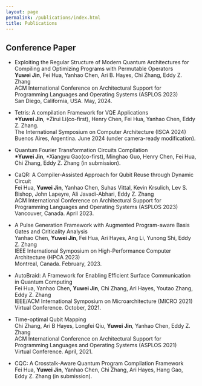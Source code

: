 ```yaml
---
layout: page
permalink: /publications/index.html
title: Publications
---
```




## Conference Paper

- Exploiting the Regular Structure of Modern Quantum Architectures for Compiling and Optimizing Programs with Permutable Operators<br>**Yuwei Jin**, Fei Hua, Yanhao Chen, Ari B. Hayes, Chi Zhang, Eddy Z. Zhang<br>ACM International Conference on Architectural Support for Programming Languages and Operating Systems (ASPLOS 2023)<br> San Diego, California, USA. May, 2024. 

- Tetris: A compilation Framework for VQE Applications <br>**\*Yuwei Jin**, \*Zirui Li(co-first), Henry Chen, Fei Hua, Yanhao Chen, Eddy Z. Zhang. <br>The International Symposium on Computer Architecture (ISCA 2024) <br> Buenos Aires, Argentina. June 2024 (under camera-ready modification).
- Quantum Fourier Transformation Circuits Compilation <br> **\*Yuwei Jin**, \*Xiangyu Gao(co-first), Minghao Guo, Henry Chen, Fei Hua, Chi Zhang, Eddy Z. Zhang (in submission).
- CaQR: A Compiler-Assisted Approach for Qubit Reuse through Dynamic Circuit <br> Fei Hua, **Yuwei Jin**, Yanhao Chen, Suhas Vittal, Kevin Krsulich, Lev S. Bishop, John Lapeyre, Ali Javadi-Abhari, Eddy Z. Zhang <br>
ACM International Conference on Architectural Support for Programming Languages and Operating Systems (ASPLOS 2023)<br> Vancouver, Canada. April 2023.
- A Pulse Generation Framework with Augmented Program-aware Basis Gates and Criticality Analysis <br>
Yanhao Chen, **Yuwei Jin**, Fei Hua, Ari Hayes, Ang Li, Yunong Shi, Eddy Z. Zhang <br>
IEEE International Symposium on High-Performance Computer Architecture (HPCA 2023) <br>
Montreal, Canada. February, 2023.
- AutoBraid: A Framework for Enabling Efficient Surface Communication in Quantum Computing <br>
Fei Hua, Yanhao Chen, **Yuwei Jin**, Chi Zhang, Ari Hayes, Youtao Zhang, Eddy Z. Zhang <br>
IEEE/ACM International Symposium on Microarchitecture (MICRO 2021) <br>
Virtual Conference. October, 2021.
- Time-optimal Qubit Mapping <br>
Chi Zhang, Ari B Hayes, Longfei Qiu, **Yuwei Jin**, Yanhao Chen, Eddy Z. Zhang <br>
ACM International Conference on Architectural Support for Programming Languages and Operating Systems (ASPLOS 2021) <br>
Virtual Conference. April, 2021.

- CQC: A Crosstalk-Aware Quantum Program Compilation Framework <br>
Fei Hua, **Yuwei Jin**, Yanhao Chen, Chi Zhang, Ari Hayes, Hang Gao, Eddy Z. Zhang (in submission).
  <br>


  <br>
